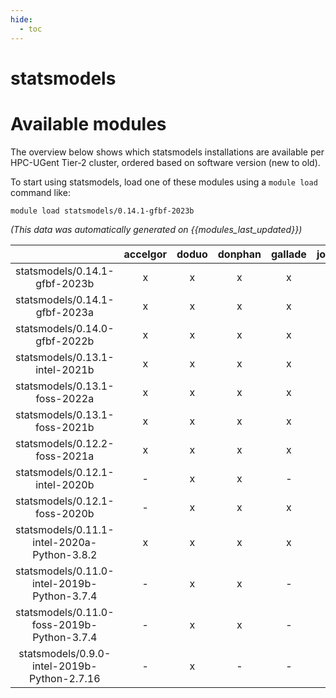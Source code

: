 ```yaml
---
hide:
  - toc
---
```


statsmodels
===========

# Available modules


The overview below shows which statsmodels installations are available per HPC-UGent Tier-2 cluster, ordered based on software version (new to old).

To start using statsmodels, load one of these modules using a `module load` command like:

```shell
module load statsmodels/0.14.1-gfbf-2023b
```

*(This data was automatically generated on {{modules_last_updated}})*  

| |accelgor|doduo|donphan|gallade|joltik|shinx|skitty|
| :---: | :---: | :---: | :---: | :---: | :---: | :---: | :---: |
|statsmodels/0.14.1-gfbf-2023b|x|x|x|x|x|x|x|
|statsmodels/0.14.1-gfbf-2023a|x|x|x|x|x|x|x|
|statsmodels/0.14.0-gfbf-2022b|x|x|x|x|-|-|-|
|statsmodels/0.13.1-intel-2021b|x|x|x|x|-|-|-|
|statsmodels/0.13.1-foss-2022a|x|x|x|x|-|-|-|
|statsmodels/0.13.1-foss-2021b|x|x|x|x|-|-|-|
|statsmodels/0.12.2-foss-2021a|x|x|x|x|-|-|-|
|statsmodels/0.12.1-intel-2020b|-|x|x|-|-|-|-|
|statsmodels/0.12.1-foss-2020b|-|x|x|x|-|-|-|
|statsmodels/0.11.1-intel-2020a-Python-3.8.2|x|x|x|x|-|-|-|
|statsmodels/0.11.0-intel-2019b-Python-3.7.4|-|x|x|-|-|-|-|
|statsmodels/0.11.0-foss-2019b-Python-3.7.4|-|x|x|-|-|-|-|
|statsmodels/0.9.0-intel-2019b-Python-2.7.16|-|x|-|-|-|-|-|
